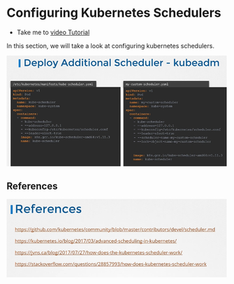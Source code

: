 # Configuring Kubernetes Schedulers
  - Take me to [video Tutorial](https://kodekloud.com/courses/certified-kubernetes-administrator-with-practice-tests/lectures/9815301)
  
In this section, we will take a look at configuring kubernetes schedulers.

![ks](../../images/ks.PNG)

## References

![ref](../../images/ref.PNG)

